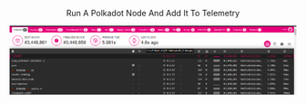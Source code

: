 
<p align="center">
  <span>Run A Polkadot Node And Add It To Telemetry</span>
</p>


<p align="center">
<img src="./sd.png">
</p>
